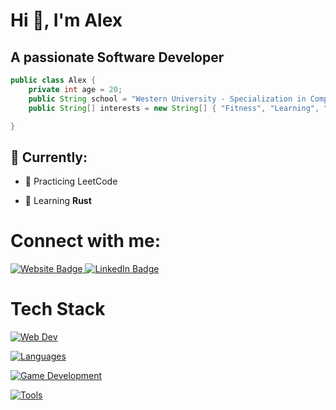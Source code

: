 # Hi 👋, I'm Alex
## A passionate Software Developer

```java
public class Alex {
    private int age = 20;
    public String school = "Western University - Specialization in Computer Science"
    public String[] interests = new String[] { "Fitness", "Learning", "Web Development", "Blockchain", "Artificial Intelligence" }

}
```

## :round_pushpin: Currently:

- 🔭 Practicing LeetCode

- 🌱 Learning **Rust**

# Connect with me:
<a href="https://alexnham.com" target="_blank">
  <img src="https://img.shields.io/badge/website-000000?style=for-the-badge&logo=About.me&logoColor=white" alt="Website Badge">
</a>

<a href="https://www.linkedin.com/in/alex-nham/" target="_blank">
  <img src="https://img.shields.io/badge/LinkedIn-0077B5?style=for-the-badge&logo=linkedin&logoColor=white" alt="LinkedIn Badge">
</a>




# Tech Stack
[![Web Dev](https://skillicons.dev/icons?i=html,css,js,ts,mongodb,express,react,nodejs,tailwind,next,mysql&theme=dark)](https://skillicons.dev)

[![Languages](https://skillicons.dev/icons?i=java,python,cpp,c&theme=dark)](https://skillicons.dev)

[![Game Development](https://skillicons.dev/icons?i=unreal,cs,godot&theme=dark)](https://skillicons.dev)

[![Tools](https://skillicons.dev/icons?i=vscode,postman,heroku,github,figma,eclipse,docker&theme=dark)](https://skillicons.dev)



